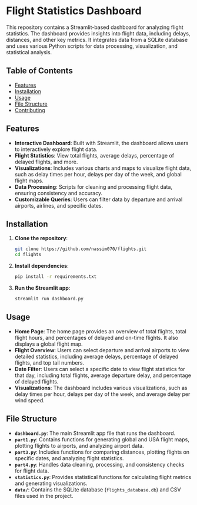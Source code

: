 # Flight Statistics Dashboard

This repository contains a Streamlit-based dashboard for analyzing flight statistics. The dashboard provides insights into flight data, including delays, distances, and other key metrics. It integrates data from a SQLite database and uses various Python scripts for data processing, visualization, and statistical analysis.

## Table of Contents

- [Features](#features)
- [Installation](#installation)
- [Usage](#usage)
- [File Structure](#file-structure)
- [Contributing](#contributing)

## Features

- **Interactive Dashboard**: Built with Streamlit, the dashboard allows users to interactively explore flight data.
- **Flight Statistics**: View total flights, average delays, percentage of delayed flights, and more.
- **Visualizations**: Includes various charts and maps to visualize flight data, such as delay times per hour, delays per day of the week, and global flight maps.
- **Data Processing**: Scripts for cleaning and processing flight data, ensuring consistency and accuracy.
- **Customizable Queries**: Users can filter data by departure and arrival airports, airlines, and specific dates.

## Installation

1. **Clone the repository**:
   ```bash
   git clone https://github.com/nassim070/flights.git
   cd flights
   ```

2. **Install dependencies**:   
    ```bash
   pip install -r requirements.txt
   ```

3. **Run the Streamlit app**:
    ```bash
    streamlit run dashboard.py
    ```

## Usage

- **Home Page**: The home page provides an overview of total flights, total flight hours, and percentages of delayed and on-time flights. It also displays a global flight map.
- **Flight Overview**: Users can select departure and arrival airports to view detailed statistics, including average delays, percentage of delayed flights, and top tail numbers.
- **Date Filter**: Users can select a specific date to view flight statistics for that day, including total flights, average departure delay, and percentage of delayed flights.
- **Visualizations**: The dashboard includes various visualizations, such as delay times per hour, delays per day of the week, and average delay per wind speed.

## File Structure

- **`dashboard.py`**: The main Streamlit app file that runs the dashboard.
- **`part1.py`**: Contains functions for generating global and USA flight maps, plotting flights to airports, and analyzing airport data.
- **`part3.py`**: Includes functions for comparing distances, plotting flights on specific dates, and analyzing flight statistics.
- **`part4.py`**: Handles data cleaning, processing, and consistency checks for flight data.
- **`statistics.py`**: Provides statistical functions for calculating flight metrics and generating visualizations.
- **`data/`**: Contains the SQLite database (`flights_database.db`) and CSV files used in the project.